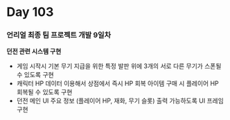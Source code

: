 # Day 103

### 언리얼 최종 팀 프로젝트 개발 9일차

**던전 관련 시스템 구현**

- 게임 시작시 기본 무기 지급을 위한 특정 발판 위에 3개의 서로 다른 무기가 스폰될 수 있도록 구현
- 캐릭터 HP 데이터 이용해서 상점에서 즉시 HP 회복 아이템 구매 시 플레이어 HP 회복될 수 있도록 구현
- 던전 메인 UI 주요 정보 (플레이어 HP, 재화, 무기 슬롯) 출력 가능하도록 UI 프레임 구현



